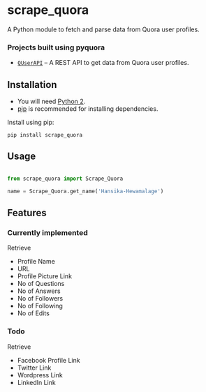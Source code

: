 # scrape_quora

A Python module to fetch and parse data from Quora user profiles. 

### Projects built using pyquora
* [`QUserAPI`](https://github.com/hansika/QUserAPI) – A REST API to get data from Quora user profiles.


## Installation
* You will need [Python 2](https://www.python.org/download/). 
* [pip](http://pip.readthedocs.org/en/latest/installing.html) is recommended for installing dependencies.

Install using pip:

    pip install scrape_quora

## Usage

```python

from scrape_quora import Scrape_Quora

name = Scrape_Quora.get_name('Hansika-Hewamalage')

```

## Features
### Currently implemented
Retrieve
* Profile Name
* URL
* Profile Picture Link
* No of Questions
* No of Answers
* No of Followers
* No of Following
* No of Edits


### Todo
Retrieve
* Facebook Profile Link
* Twitter Link
* Wordpress Link
* LinkedIn Link





